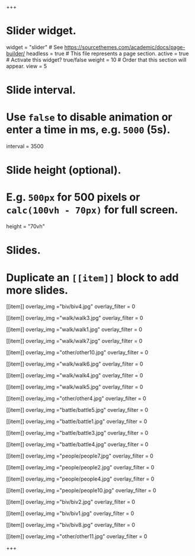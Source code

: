 +++
# Slider widget.
widget = "slider"  # See https://sourcethemes.com/academic/docs/page-builder/
headless = true  # This file represents a page section.
active = true  # Activate this widget? true/false
weight = 10  # Order that this section will appear.
view = 5

# Slide interval.
# Use `false` to disable animation or enter a time in ms, e.g. `5000` (5s).
interval = 3500

# Slide height (optional).
# E.g. `500px` for 500 pixels or `calc(100vh - 70px)` for full screen.
height = "70vh"

# Slides.
# Duplicate an `[[item]]` block to add more slides.
[[item]]
overlay_img ="biv/biv4.jpg"
overlay_filter = 0

[[item]]
overlay_img ="walk/walk3.jpg"
overlay_filter = 0

[[item]]
overlay_img ="walk/walk1.jpg"
overlay_filter = 0

[[item]]
overlay_img ="walk/walk7.jpg"
overlay_filter = 0

[[item]]
overlay_img ="other/other10.jpg"
overlay_filter = 0

[[item]]
overlay_img ="walk/walk6.jpg"
overlay_filter = 0

[[item]]
overlay_img ="walk/walk4.jpg"
overlay_filter = 0

[[item]]
overlay_img ="walk/walk5.jpg"
overlay_filter = 0

[[item]]
overlay_img ="other/other4.jpg"
overlay_filter = 0

[[item]]
overlay_img ="battle/battle5.jpg"
overlay_filter = 0

[[item]]
overlay_img ="battle/battle1.jpg"
overlay_filter = 0

[[item]]
overlay_img ="battle/battle3.jpg"
overlay_filter = 0

[[item]]
overlay_img ="battle/battle4.jpg"
overlay_filter = 0

[[item]]
overlay_img ="people/people7.jpg"
overlay_filter = 0

[[item]]
overlay_img ="people/people2.jpg"
overlay_filter = 0

[[item]]
overlay_img ="people/people4.jpg"
overlay_filter = 0

[[item]]
overlay_img ="people/people10.jpg"
overlay_filter = 0

[[item]]
overlay_img ="biv/biv2.jpg"
overlay_filter = 0

[[item]]
overlay_img ="biv/biv1.jpg"
overlay_filter = 0

[[item]]
overlay_img ="biv/biv8.jpg"
overlay_filter = 0

[[item]]
overlay_img ="other/other11.jpg"
overlay_filter = 0



+++

